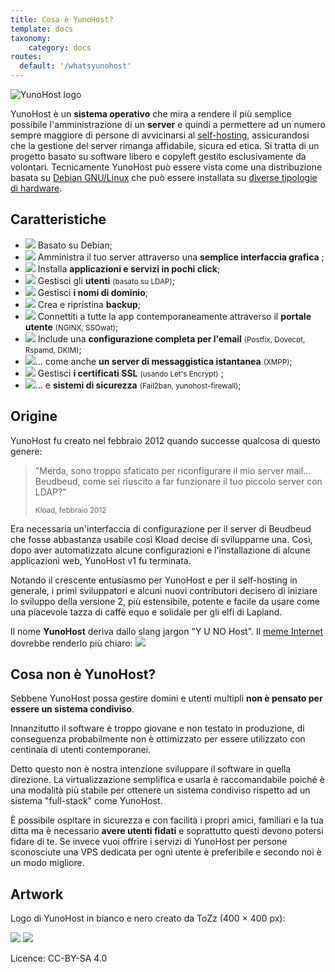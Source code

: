 ```yaml
---
title: Cosa è YunoHost?
template: docs
taxonomy:
    category: docs
routes:
  default: '/whatsyunohost'
---
```


![YunoHost logo](image://YunoHost_logo_vertical.png?resize=400&id=ynhlogo)

YunoHost è un **sistema operativo** che mira a rendere il più semplice possibile l'amministrazione di un **server**  e quindi a permettere ad un numero sempre maggiore di persone di avvicinarsi al [self-hosting](/selfhosting), assicurandosi che la gestione del server rimanga affidabile, sicura ed etica. Si tratta di un progetto basato su software libero e copyleft gestito esclusivamente da volontari. Tecnicamente YunoHost può essere vista come una distribuzione basata su [Debian GNU/Linux](https://debian.org) che può essere installata su [diverse tipologie di hardware](/install).

## Caratteristiche

- ![](image://icon-debian.png?resize=32&classes=inline) Basato su Debian;
- ![](image://icon-tools.png?resize=32&classes=inline) Amministra il tuo server attraverso una **semplice interfaccia grafica** ;
- ![](image://icon-package.png?resize=32&classes=inline) Installa **applicazioni e servizi in pochi click**;
- ![](image://icon-users.png?resize=32&classes=inline) Gestisci gli **utenti** <small>(basato su LDAP)</small>;
- ![](image://icon-globe.png?resize=32&classes=inline) Gestisci **i nomi di dominio**;
- ![](image://icon-medic.png?resize=32&classes=inline) Crea e ripristina **backup**;
- ![](image://icon-door.png?resize=32&classes=inline) Connettiti a tutte la app contemporaneamente attraverso il **portale utente** <small>(NGINX, SSOwat)</small>;
- ![](image://icon-mail.png?resize=32&classes=inline) Include una **configurazione completa per l'email** <small>(Postfix, Dovecot, Rspamd, DKIM)</small>;
- ![](image://icon-messaging.png?resize=32&classes=inline)... come anche **un server di messaggistica istantanea** <small>(XMPP)</small>;
- ![](image://icon-lock.png?resize=32&classes=inline) Gestisci **i certificati SSL** <small>(usando Let's Encrypt)</small> ;
- ![](image://icon-shield.png?resize=32&classes=inline)... e **sistemi di sicurezza** <small>(Fail2ban, yunohost-firewall)</small>;

## Origine

YunoHost fu creato nel febbraio 2012 quando successe qualcosa di questo genere:

<blockquote><p>"Merda, sono troppo sfaticato per riconfigurare il mio server mail... Beudbeud, come sei riuscito a far funzionare il tuo piccolo server con LDAP?"</p><small>Kload, febbraio 2012</small></blockquote>

Era necessaria un'interfaccia di configurazione per il server di Beudbeud che fosse abbastanza usabile così Kload decise di svilupparne una. Così, dopo aver automatizzato alcune configurazioni e l'installazione di alcune applicazioni web, YunoHost v1 fu terminata.

Notando il crescente entusiasmo per YunoHost e per il self-hosting in generale, i primi sviluppatori e alcuni nuovi contributori decisero di iniziare lo sviluppo della versione 2, più estensibile, potente e facile da usare come una piacevole tazza di caffè equo e solidale per gli elfi di Lapland.

Il nome **YunoHost** deriva dallo slang jargon "Y U NO Host". Il [meme Internet](https://en.wikipedia.org/wiki/Internet_meme) dovrebbe renderlo più chiaro:
![](image://dude_yunohost.jpg)

## Cosa non è YunoHost?

Sebbene YunoHost possa gestire domini e utenti multipli **non è pensato per essere un sistema condiviso**.

Innanzitutto il software è troppo giovane e non testato in produzione, di conseguenza probabilmente non è ottimizzato per essere utilizzato con centinaia di utenti contemporanei.

Detto questo non è nostra intenzione sviluppare il software in quella direzione. La virtualizzazione semplifica e usarla è raccomandabile poiché è una modalità più stabile per ottenere un sistema condiviso rispetto ad un sistema "full-stack" come YunoHost.

È possibile ospitare in sicurezza e con facilità i propri amici, familiari e la tua ditta ma è necessario **avere utenti fidati** e soprattutto questi devono potersi fidare di te. Se invece vuoi offrire i servizi di YunoHost per persone sconosciute una VPS dedicata per ogni utente è preferibile e secondo noi è un modo migliore.

## Artwork

Logo di YunoHost in bianco e nero creato da ToZz (400 × 400 px):

![](image://ynh_logo_black_300dpi.png?resize=220)
![](image://ynh_logo_white_300dpi.png?resize=220&id=whitelogo)

Licence: CC-BY-SA 4.0
